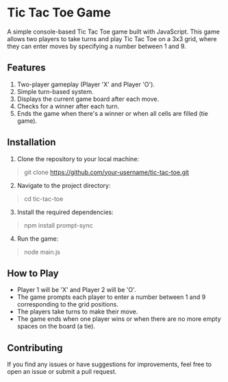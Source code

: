 # Tic Tac Toe Game

A simple console-based Tic Tac Toe game built with JavaScript. This game allows two players to take turns and play Tic Tac Toe on a 3x3 grid, where they can enter moves by specifying a number between 1 and 9.

## Features
1. Two-player gameplay (Player 'X' and Player 'O').
2. Simple turn-based system.
3. Displays the current game board after each move.
4. Checks for a winner after each turn.
5. Ends the game when there's a winner or when all cells are filled (tie game).

## Installation
1. Clone the repository to your local machine:
> git clone https://github.com/your-username/tic-tac-toe.git

2. Navigate to the project directory:
> cd tic-tac-toe

3. Install the required dependencies:
> npm install prompt-sync

4. Run the game:
> node main.js

## How to Play
- Player 1 will be 'X' and Player 2 will be 'O'.
- The game prompts each player to enter a number between 1 and 9 corresponding to the grid positions.
- The players take turns to make their move.
- The game ends when one player wins or when there are no more empty spaces on the board (a tie).

## Contributing
If you find any issues or have suggestions for improvements, feel free to open an issue or submit a pull request.
